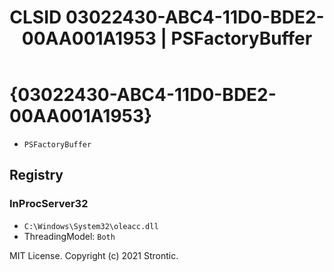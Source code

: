 ﻿---
title: "CLSID 03022430-ABC4-11D0-BDE2-00AA001A1953 | PSFactoryBuffer"
excerpt: What is COM-Object CLSID 03022430-ABC4-11D0-BDE2-00AA001A1953?
---

# {03022430-ABC4-11D0-BDE2-00AA001A1953}

* `PSFactoryBuffer`

## Registry


### InProcServer32

* `C:\Windows\System32\oleacc.dll`
* ThreadingModel: `Both`

MIT License. Copyright (c) 2021 Strontic.


